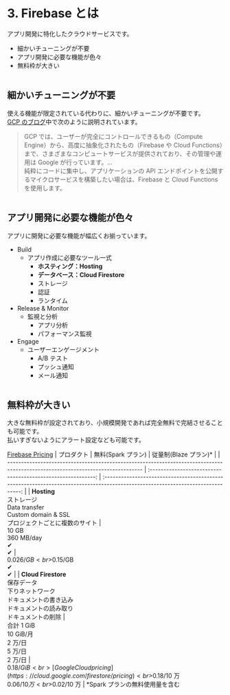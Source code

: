 # 3. Firebase とは

アプリ開発に特化したクラウドサービスです。

- 細かいチューニングが不要
- アプリ開発に必要な機能が色々
- 無料枠が大きい

<img :src="$withBase('/firebase.png')">

## 細かいチューニングが不要

使える機能が限定されている代わりに、細かいチューニングが不要です。  
[GCP のブログ](https://cloud.google.com/blog/products/compute/choosing-the-right-compute-option-in-gcp-a-decision-tree)中で次のように説明されています。

> GCP では、ユーザーが完全にコントロールできるもの（Compute Engine）から、高度に抽象化されたもの（Firebase や Cloud Functions）まで、さまざまなコンピュートサービスが提供されており、その管理や運用は Google が行っています。...  
> 純粋にコードに集中し、アプリケーションの API エンドポイントを公開するマイクロサービスを構築したい場合は、Firebase と Cloud Functions を使用します。

<img :src="$withBase('/tree.png')">

## アプリ開発に必要な機能が色々

アプリに開発に必要な機能が幅広くお揃っています。

- Build
  - アプリ作成に必要なツール一式
    - **ホスティング：Hosting**
    - **データベース：Cloud Firestore**
    - ストレージ
    - 認証
    - ランタイム
- Release & Monitor
  - 監視と分析
    - アプリ分析
    - パフォーマンス監視
- Engage
  - ユーザーエンゲージメント
    - A/B テスト
    - プッシュ通知
    - メール通知

<img :src="$withBase('/app.png')">

## 無料枠が大きい

大きな無料枠が設定されており、小規模開発であれば完全無料で完結させることも可能です。  
払いすぎないようにアラート設定なども可能です。

[Firebase Pricing](https://firebase.google.com/pricing)
| プロダクト | 無料(Spark プラン) | 従量制(Blaze プラン)\* |
| ------------------------------------------------------------------------------------------------------------------------------- | :----------------------------------------------------------: | :------------------------------------------------------------------------------------------------------------------------------: |
| **Hosting**<br>ストレージ<br>Data transfer<br>Custom domain & SSL<br>プロジェクトごとに複数のサイト | <br>10 GB<br>360 MB/day<br>✔<br>✔ | <br>$0.026/GB<br>$0.15/GB<br>✔<br>✔ |
| **Cloud Firestore**<br>保存データ<br>下りネットワーク<br>ドキュメントの書き込み<br>ドキュメントの読み取り<br>ドキュメントの削除 | <br>合計 1 GiB<br>10 GiB/月<br>2 万/日<br>5 万/日<br>2 万/日 | <br>$0.18/GiB<br>[Google Cloud pricing](https://cloud.google.com/firestore/pricing)<br>$0.18/10 万<br>$0.06/10 万<br>$0.02/10 万 |
\*Spark プランの無料使用量を含む
